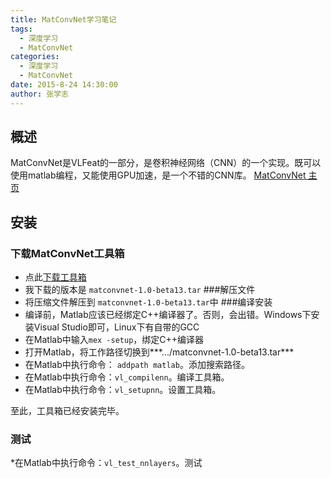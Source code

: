 ```yaml
---
title: MatConvNet学习笔记
tags: 
  - 深度学习
  - MatConvNet
categories:
  - 深度学习
  - MatConvNet
date: 2015-8-24 14:30:00
author: 张学志
---
```





## 概述

MatConvNet是VLFeat的一部分，是卷积神经网络（CNN）的一个实现。既可以使用matlab编程，又能使用GPU加速，是一个不错的CNN库。
[MatConvNet 主页](http://www.vlfeat.org/matconvnet/)

<!-- more -->

## 安装

### 下载MatConvNet工具箱

* 点此[下载工具箱](http://www.vlfeat.org/matconvnet/download/matconvnet-1.0-beta13.tar.gz)
* 我下载的版本是 `matconvnet-1.0-beta13.tar`
###解压文件
* 将压缩文件解压到 `matconvnet-1.0-beta13.tar`中
###编译安装
* 编译前，Matlab应该已经绑定C++编译器了。否则，会出错。Windows下安装Visual Studio即可，Linux下有自带的GCC
* 在Matlab中输入`mex -setup`，绑定C++编译器
* 打开Matlab，将工作路径切换到***.../matconvnet-1.0-beta13.tar***
* 在Matlab中执行命令： `addpath matlab`。添加搜索路径。
* 在Matlab中执行命令：`vl_compilenn`。编译工具箱。
* 在Matlab中执行命令：`vl_setupnn`。设置工具箱。

至此，工具箱已经安装完毕。

### 测试
*在Matlab中执行命令：`vl_test_nnlayers`。测试
